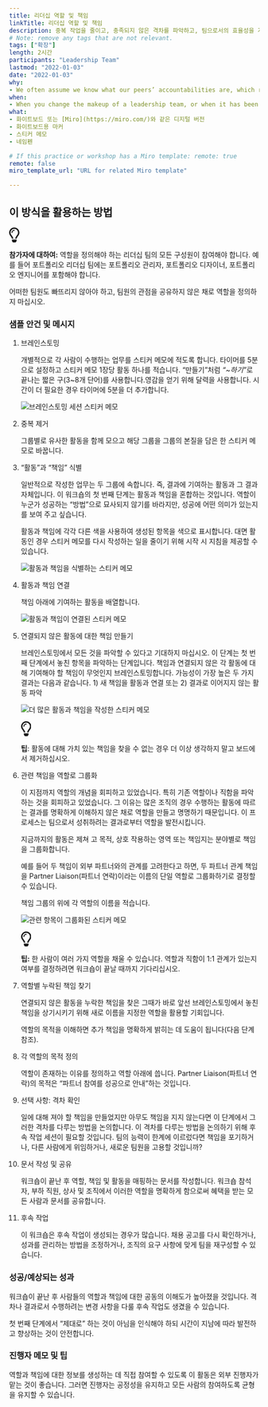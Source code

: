 ```yaml
---
title: 리더십 역할 및 책임
linkTitle: 리더십 역할 및 책임
description: 중복 작업을 줄이고, 충족되지 않은 격차를 파악하고, 팀으로서의 효율성을 개선할 수 있도록 협업하는 그룹의 역할과 책임을 명확히 하고 정리하는 워크숍입니다. 이 방법은 균형이 잡힌 제품 팀보다는 리더십 팀에서 가장 일반적으로 사용하는 방법입니다.
# Note: remove any tags that are not relevant.
tags: ["확장"]
length: 2시간
participants: "Leadership Team"
lastmod: "2022-01-03"
date: "2022-01-03"
why: 
- We often assume we know what our peers’ accountabilities are, which results in objectives not being met and duplication of effort. This workshop is especially useful for leadership teams, where accountabilities are less clear than on a product team.
when:
- When you change the makeup of a leadership team, or when it has been a year or more since you last clarified roles and accountabilities.
what:
- 화이트보드 또는 [Miro](https://miro.com/)와 같은 디지털 버전
- 화이트보드용 마커
- 스티커 메모
- 네임펜

# If this practice or workshop has a Miro template: remote: true
remote: false
miro_template_url: "URL for related Miro template" 

---
```

<h2 id="how-to-use-this-method">이 방식을 활용하는
방법</h2>

<div class="callout td-box--gray-darkest p-3 my-5
border-bottom border-right border-left border-top row"><div
class="col-1 row align-items-center
justify-content-center"><svg height="30"
aria-hidden="true" focusable="false"
data-prefix="far" data-icon="lightbulb"
role="img" xmlns="http://www.w3.org/2000/svg"
viewBox="0 0 352 512" class="svg-inline--fa
fa-lightbulb"><path fill="currentColor"
d="M176 80c-52.94 0-96 43.06-96 96 0 8.84 7.16 16 16 16s16-7.16
16-16c0-35.3 28.72-64 64-64 8.84 0 16-7.16 16-16s-7.16-16-16-16zM96.06
459.17c0 3.15.93 6.22 2.68 8.84l24.51 36.84c2.97 4.46 7.97 7.14 13.32
7.14h78.85c5.36 0 10.36-2.68 13.32-7.14l24.51-36.84c1.74-2.62 2.67-5.7
2.68-8.84l.05-43.18H96.02l.04 43.18zM176 0C73.72 0 0 82.97 0 176c0
44.37 16.45 84.85 43.56 115.78 16.64 18.99 42.74 58.8 52.42
92.16v.06h48v-.12c-.01-4.77-.72-9.51-2.15-14.07-5.59-17.81-22.82-64.77-62.17-109.67-20.54-23.43-31.52-53.15-31.61-84.14-.2-73.64
59.67-128 127.95-128 70.58 0 128 57.42 128 128 0 30.97-11.24
60.85-31.65 84.14-39.11 44.61-56.42 91.47-62.1 109.46a47.507 47.507 0
0 0-2.22 14.3v.1h48v-.05c9.68-33.37 35.78-73.18 52.42-92.16C335.55
260.85 352 220.37 352 176 352 78.8 273.2 0 176 0z"
class=""></path></svg></div><div
class="col-11"><p><p><strong>참가자에
대하여:</strong> 역할을 정의해야 하는 리더십 팀의 모든 구성원이 참여해야 합니다. 예를 들어 포트폴리오
리더십 팀에는 포트폴리오 관리자, 포트폴리오 디자이너, 포트폴리오 엔지니어를 포함해야 합니다.</p>

<p>어떠한 팀원도 빠뜨리지 않아야 하고, 팀원의 관점을 공유하지 않은 채로 역할을 정의하지
마십시오.</p>

</p></div></div>

<div class="bg-gray-dark p-lg-5 p-3 mb-4"><div
class="col-lg-9"><h3
id="sample-agenda--prompts">샘플 안건 및 메시지</h3>

<ol>

<li>

<p>브레인스토밍</p>

<p>개별적으로 각 사람이 수행하는 업무를 스티커 메모에 적도록 합니다. 타이머를 5분으로 설정하고 스티커 메모
1장당 활동 하나를 적습니다. “만들기”처럼 <em>“~하기”</em>로 끝나는 짧은 구(3~8개
단어)를 사용합니다.영감을 얻기 위해 달력을 사용합니다. 시간이 더 필요한 경우 타이머에 5분을 더
추가합니다.</p>

<p><img
src="https://tanzu.vmware.com/developer/practices/leadership-roles-and-accountabilities/images/brainstorm.png"
alt="브레인스토밍 세션 스티커 메모"  /></p>

</li>

<li>

<p>중복 제거</p>

<p>그룹별로 유사한 활동을 함께 모으고 해당 그룹을 그룹의 본질을 담은 한 스티커 메모로
바꿉니다.</p>

</li>

<li>

<p>“활동”과 “책임” 식별</p>

<p>일반적으로 작성한 업무는 두 그룹에 속합니다. 즉, 결과에 기여하는 활동과 그 결과 자체입니다. 이 워크숍의
첫 번째 단계는 활동과 책임을 혼합하는 것입니다. 역할이 누군가 성공하는 “방법”으로 묘사되지 않기를 바라지만, 성공에 어떤
의미가 있는지를 보여 주고 싶습니다.</p>

<p>활동과 책임에 각각 다른 색을 사용하여 생성된 항목을 색으로 표시합니다. 대면 활동인 경우 스티커 메모를 다시
작성하는 일을 줄이기 위해 시작 시 지침을 제공할 수 있습니다.</p>

<p><img
src="https://tanzu.vmware.com/developer/practices/leadership-roles-and-accountabilities/images/identify.png"
alt="활동과 책임을 식별하는 스티커 메모"  /></p>

</li>

<li>

<p>활동과 책임 연결</p>

<p>책임 아래에 기여하는 활동을 배열합니다.</p>

<p><img
src="https://tanzu.vmware.com/developer/practices/leadership-roles-and-accountabilities/images/associate.png"
alt="활동과 책임이 연결된 스티커 메모"  /></p>

</li>

<li>

<p>연결되지 않은 활동에 대한 책임 만들기</p>

<p>브레인스토밍에서 모든 것을 파악할 수 있다고 기대하지 마십시오. 이 단계는 첫 번째 단계에서 놓친 항목을
파악하는 단계입니다. 책임과 연결되지 않은 각 활동에 대해 기여해야 할 책임이 무엇인지 브레인스토밍합니다. 가능성이 가장 높은
두 가지 결과는 다음과 같습니다. 1) 새 책임을 활동과 연결 또는 2) 결과로 이어지지 않는 활동 파악</p>

<p><img
src="https://tanzu.vmware.com/developer/practices/leadership-roles-and-accountabilities/images/create.png"
alt="더 많은 활동과 책임을 작성한 스티커 메모"  /></p>

<div class="callout td-box--gray-darkest p-3 my-5
border-bottom border-right border-left border-top row"><div
class="col-1 row align-items-center
justify-content-center"><svg height="30"
aria-hidden="true" focusable="false"
data-prefix="far" data-icon="lightbulb"
role="img" xmlns="http://www.w3.org/2000/svg"
viewBox="0 0 352 512" class="svg-inline--fa
fa-lightbulb"><path fill="currentColor"
d="M176 80c-52.94 0-96 43.06-96 96 0 8.84 7.16 16 16 16s16-7.16
16-16c0-35.3 28.72-64 64-64 8.84 0 16-7.16 16-16s-7.16-16-16-16zM96.06
459.17c0 3.15.93 6.22 2.68 8.84l24.51 36.84c2.97 4.46 7.97 7.14 13.32
7.14h78.85c5.36 0 10.36-2.68 13.32-7.14l24.51-36.84c1.74-2.62 2.67-5.7
2.68-8.84l.05-43.18H96.02l.04 43.18zM176 0C73.72 0 0 82.97 0 176c0
44.37 16.45 84.85 43.56 115.78 16.64 18.99 42.74 58.8 52.42
92.16v.06h48v-.12c-.01-4.77-.72-9.51-2.15-14.07-5.59-17.81-22.82-64.77-62.17-109.67-20.54-23.43-31.52-53.15-31.61-84.14-.2-73.64
59.67-128 127.95-128 70.58 0 128 57.42 128 128 0 30.97-11.24
60.85-31.65 84.14-39.11 44.61-56.42 91.47-62.1 109.46a47.507 47.507 0
0 0-2.22 14.3v.1h48v-.05c9.68-33.37 35.78-73.18 52.42-92.16C335.55
260.85 352 220.37 352 176 352 78.8 273.2 0 176 0z"
class=""></path></svg></div><div
class="col-11"><p><strong>팁</strong>:
활동에 대해 가치 있는 책임을 찾을 수 없는 경우 더 이상 생각하지 말고 보드에서
제거하십시오.</p></div></div>

</li>

<li>

<p>관련 책임을 역할로 그룹화</p>

<p>이 지점까지 역할의 개념을 회피하고 있었습니다. 특히 기존 역할이나 직함을 파악하는 것을 회피하고 있었습니다.
그 이유는 많은 조직의 경우 수행하는 활동에 따르는 결과를 명확하게 이해하지 않은 채로 역할을 만들고 명명하기 때문입니다. 이
프로세스는 팀으로서 성취하려는 결과로부터 역할을 발전시킵니다.</p>

<p>지금까지의 활동은 제쳐 고 목적, 상호 작용하는 영역 또는 책임지는 분야별로 책임을
그룹화합니다.</p>

<p>예를 들어 두 책임이 외부 파트너와의 관계를 고려한다고 하면, 두 파트너 관계 책임을 Partner
Liaison(파트너 연락)이라는 이름의 단일 역할로 그룹화하기로 결정할 수 있습니다.</p>

<p>책임 그룹의 위에 각 역할의 이름을 적습니다.</p>

<p><img
src="https://tanzu.vmware.com/developer/practices/leadership-roles-and-accountabilities/images/group.png"
alt="관련 항목이 그룹화된 스티커 메모"  /></p>

<div class="callout td-box--gray-darkest p-3 my-5
border-bottom border-right border-left border-top row"><div
class="col-1 row align-items-center
justify-content-center"><svg height="30"
aria-hidden="true" focusable="false"
data-prefix="far" data-icon="lightbulb"
role="img" xmlns="http://www.w3.org/2000/svg"
viewBox="0 0 352 512" class="svg-inline--fa
fa-lightbulb"><path fill="currentColor"
d="M176 80c-52.94 0-96 43.06-96 96 0 8.84 7.16 16 16 16s16-7.16
16-16c0-35.3 28.72-64 64-64 8.84 0 16-7.16 16-16s-7.16-16-16-16zM96.06
459.17c0 3.15.93 6.22 2.68 8.84l24.51 36.84c2.97 4.46 7.97 7.14 13.32
7.14h78.85c5.36 0 10.36-2.68 13.32-7.14l24.51-36.84c1.74-2.62 2.67-5.7
2.68-8.84l.05-43.18H96.02l.04 43.18zM176 0C73.72 0 0 82.97 0 176c0
44.37 16.45 84.85 43.56 115.78 16.64 18.99 42.74 58.8 52.42
92.16v.06h48v-.12c-.01-4.77-.72-9.51-2.15-14.07-5.59-17.81-22.82-64.77-62.17-109.67-20.54-23.43-31.52-53.15-31.61-84.14-.2-73.64
59.67-128 127.95-128 70.58 0 128 57.42 128 128 0 30.97-11.24
60.85-31.65 84.14-39.11 44.61-56.42 91.47-62.1 109.46a47.507 47.507 0
0 0-2.22 14.3v.1h48v-.05c9.68-33.37 35.78-73.18 52.42-92.16C335.55
260.85 352 220.37 352 176 352 78.8 273.2 0 176 0z"
class=""></path></svg></div><div
class="col-11"><p><strong>팁:</strong> 한
사람이 여러 가지 역할을 채울 수 있습니다. 역할과 직함이 1:1 관계가 있는지 여부를 결정하려면 워크숍이 끝날 때까지
기다리십시오.</p></div></div>

</li>

<li>

<p>역할별 누락된 책임 찾기</p>

<p>연결되지 않은 활동을 누락한 책임을 찾은 그때가 바로 앞선 브레인스토밍에서 놓친 책임을 상기시키기 위해 새로
이름을 지정한 역할을 활용할 기회입니다.</p>

<p>역할의 목적을 이해하면 추가 책임을 명확하게 밝히는 데 도움이 됩니다(다음 단계 참조).</p>

</li>

<li>

<p>각 역할의 목적 정의</p>

<p>역할이 존재하는 이유를 정의하고 역할 아래에 씁니다. Partner Liaison(파트너 연락)의 목적은
“파트너 참여를 성공으로 안내”하는 것입니다.</p>

</li>

<li>

<p>선택 사항: 격차 확인</p>

<p>일에 대해 져야 할 책임을 만들었지만 아무도 책임을 지지 않는다면 이 단계에서 그러한 격차를 다루는 방법을
논의합니다. 이 격차를 다루는 방법을 논의하기 위해 후속 작업 세션이 필요할 것입니다. 팀의 능력이 한계에 이르렀다면 책임을
포기하거나, 다른 사람에게 위임하거나, 새로운 팀원을 고용할 것입니까?</p>

</li>

<li>

<p>문서 작성 및 공유</p>

<p>워크숍이 끝난 후 역할, 책임 및 활동을 매핑하는 문서를 작성합니다. 워크숍 참석자, 부하 직원, 상사 및
조직에서 이러한 역할을 명확하게 함으로써 혜택을 받는 모든 사람과 문서를 공유합니다.</p>

</li>

<li>

<p>후속 작업</p>

<p>이 워크숍은 후속 작업이 생성되는 경우가 많습니다. 채용 공고를 다시 확인하거나, 성과를 관리하는 방법을
조정하거나, 조직의 요구 사항에 맞게 팀을 재구성할 수 있습니다.</p>

</li>

</ol>

</div></div>

<div class="bg-gray-dark p-lg-5 p-3 mb-4"><div
class="col-lg-9"><h3
id="successexpected-outcomes">성공/예상되는 성과</h3>

<p>워크숍이 끝난 후 사람들의 역할과 책임에 대한 공동의 이해도가 높아졌을 것입니다. 격차나 결과로서 수행하려는
변경 사항을 다룰 후속 작업도 생겼을 수 있습니다.</p>

<p>첫 번째 단계에서 “제대로” 하는 것이 아님을 인식해야 하되 시간이 지남에 따라 발전하고 향상하는 것이
안전합니다.</p>

</div></div>

<div class="bg-gray-dark p-lg-5 p-3 mb-4"><div
class="col-lg-9"><h3
id="facilitator-notes--tips">진행자 메모 및 팁</h3>

<p>역할과 책임에 대한 정보를 생성하는 데 직접 참여할 수 있도록 이 활동은 외부 진행자가 맡는 것이 좋습니다.
그러면 진행자는 공정성을 유지하고 모든 사람의 참여하도록 균형을 유지할 수
있습니다.</div></div>